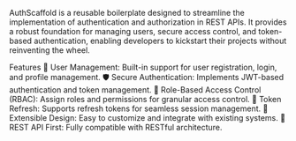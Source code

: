 AuthScaffold is a reusable boilerplate designed to streamline the implementation of authentication and authorization in REST APIs. It provides a robust foundation for managing users, secure access control, and token-based authentication, enabling developers to kickstart their projects without reinventing the wheel.

Features
🔐 User Management: Built-in support for user registration, login, and profile management.
🛡️ Secure Authentication: Implements JWT-based authentication and token management.
🎯 Role-Based Access Control (RBAC): Assign roles and permissions for granular access control.
📜 Token Refresh: Supports refresh tokens for seamless session management.
🌟 Extensible Design: Easy to customize and integrate with existing systems.
📖 REST API First: Fully compatible with RESTful architecture.